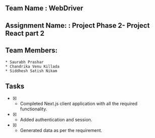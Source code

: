 ## Team Name : WebDriver 
## Assignment Name: : Project Phase 2- Project React part 2
## Team Members:
    * Saurabh Prashar
    * Chandrika Venu Killada
    * Siddhesh Satish Nikam

## Tasks
- [x] -   Completed Next.js client application with all the required functionality.
- [x] -  Added  authentication and session.
- [x] - Generated data as per the requirement.

